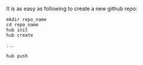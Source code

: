 It is as easy as following to create a new github repo:

	mkdir repo_name
	cd repo_name
	hub init
	hub create

	...

	hub push

